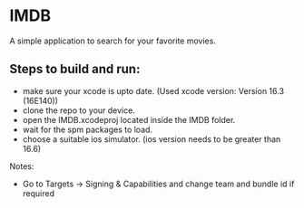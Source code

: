 # IMDB
A simple application to search for your favorite movies.

## Steps to build and run:
- make sure your xcode is upto date. (Used xcode version: Version 16.3 (16E140))
- clone the repo to your device.
- open the IMDB.xcodeproj located inside the IMDB folder.
- wait for the spm packages to load.
- choose a suitable ios simulator. (ios version needs to be greater than 16.6)

Notes:
- Go to Targets -> Signing & Capabilities and change team and bundle id if required
